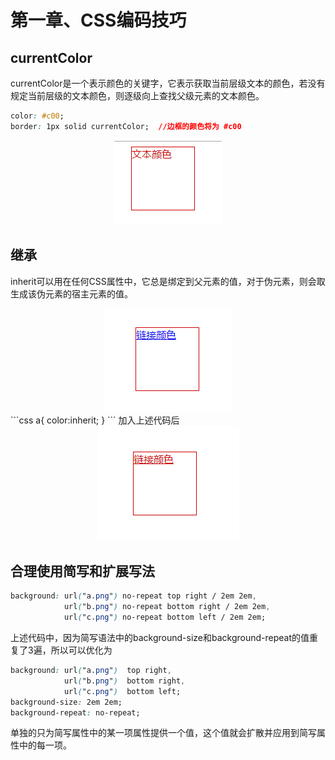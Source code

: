 # 第一章、CSS编码技巧
## currentColor
currentColor是一个表示颜色的关键字，它表示获取当前层级文本的颜色，若没有规定当前层级的文本颜色，则逐级向上查找父级元素的文本颜色。
```css
color: #c00;
border: 1px solid currentColor;  //边框的颜色将为 #c00
```

<div align=center><img src="../../img/css-secret/1/1.png"></div>  

## 继承
inherit可以用在任何CSS属性中，它总是绑定到父元素的值，对于伪元素，则会取生成该伪元素的宿主元素的值。
<div align=center><img src="../../img/css-secret/1/2.png"></div>  
```css
a{
  color:inherit;
}
```
加入上述代码后
<div align=center><img src="../../img/css-secret/1/3.png"></div>  

## 合理使用简写和扩展写法
```css
background: url("a.png") no-repeat top right / 2em 2em,
            url("b.png") no-repeat bottom right / 2em 2em,
            url("c.png") no-repeat bottom left / 2em 2em;
```
上述代码中，因为简写语法中的background-size和background-repeat的值重复了3遍，所以可以优化为
```css
background: url("a.png")  top right,
            url("b.png")  bottom right,
            url("c.png")  bottom left;
background-size: 2em 2em;
background-repeat: no-repeat;
```
单独的只为简写属性中的某一项属性提供一个值，这个值就会扩散并应用到简写属性中的每一项。